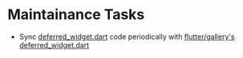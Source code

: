 # Maintainance Tasks 

- Sync [deferred_widget.dart] code periodically with [flutter/gallery's deferred_widget.dart]

[deferred_widget.dart]: lib/deferred_loading/deferred_widget.dart
[flutter/gallery's deferred_widget.dart]: https://github.com/flutter/gallery/blob/main/lib/deferred_widget.dart
